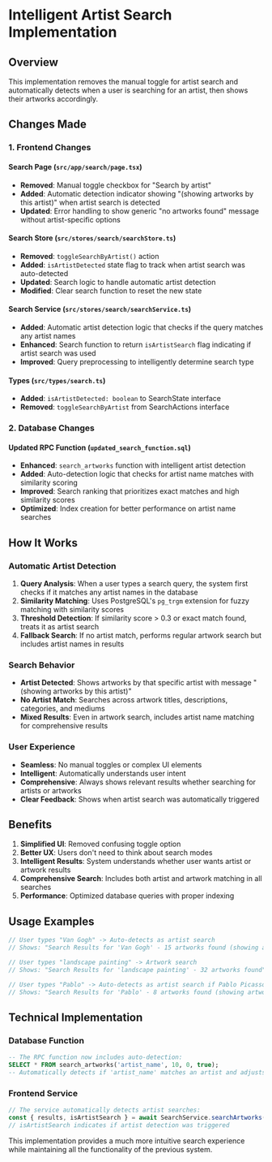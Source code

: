 # Intelligent Artist Search Implementation

## Overview
This implementation removes the manual toggle for artist search and automatically detects when a user is searching for an artist, then shows their artworks accordingly.

## Changes Made

### 1. Frontend Changes

#### Search Page (`src/app/search/page.tsx`)
- **Removed**: Manual toggle checkbox for "Search by artist"
- **Added**: Automatic detection indicator showing "(showing artworks by this artist)" when artist search is detected
- **Updated**: Error handling to show generic "no artworks found" message without artist-specific options

#### Search Store (`src/stores/search/searchStore.ts`)
- **Removed**: `toggleSearchByArtist()` action
- **Added**: `isArtistDetected` state flag to track when artist search was auto-detected
- **Updated**: Search logic to handle automatic artist detection
- **Modified**: Clear search function to reset the new state

#### Search Service (`src/stores/search/searchService.ts`)
- **Added**: Automatic artist detection logic that checks if the query matches any artist names
- **Enhanced**: Search function to return `isArtistSearch` flag indicating if artist search was used
- **Improved**: Query preprocessing to intelligently determine search type

#### Types (`src/types/search.ts`)
- **Added**: `isArtistDetected: boolean` to SearchState interface
- **Removed**: `toggleSearchByArtist` from SearchActions interface

### 2. Database Changes

#### Updated RPC Function (`updated_search_function.sql`)
- **Enhanced**: `search_artworks` function with intelligent artist detection
- **Added**: Auto-detection logic that checks for artist name matches with similarity scoring
- **Improved**: Search ranking that prioritizes exact matches and high similarity scores
- **Optimized**: Index creation for better performance on artist name searches

## How It Works

### Automatic Artist Detection
1. **Query Analysis**: When a user types a search query, the system first checks if it matches any artist names in the database
2. **Similarity Matching**: Uses PostgreSQL's `pg_trgm` extension for fuzzy matching with similarity scores
3. **Threshold Detection**: If similarity score > 0.3 or exact match found, treats it as artist search
4. **Fallback Search**: If no artist match, performs regular artwork search but includes artist names in results

### Search Behavior
- **Artist Detected**: Shows artworks by that specific artist with message "(showing artworks by this artist)"
- **No Artist Match**: Searches across artwork titles, descriptions, categories, and mediums
- **Mixed Results**: Even in artwork search, includes artist name matching for comprehensive results

### User Experience
- **Seamless**: No manual toggles or complex UI elements
- **Intelligent**: Automatically understands user intent
- **Comprehensive**: Always shows relevant results whether searching for artists or artworks
- **Clear Feedback**: Shows when artist search was automatically triggered

## Benefits

1. **Simplified UI**: Removed confusing toggle option
2. **Better UX**: Users don't need to think about search modes
3. **Intelligent Results**: System understands whether user wants artist or artwork results
4. **Comprehensive Search**: Includes both artist and artwork matching in all searches
5. **Performance**: Optimized database queries with proper indexing

## Usage Examples

```typescript
// User types "Van Gogh" -> Auto-detects as artist search
// Shows: "Search Results for 'Van Gogh' - 15 artworks found (showing artworks by this artist)"

// User types "landscape painting" -> Artwork search
// Shows: "Search Results for 'landscape painting' - 32 artworks found"

// User types "Pablo" -> Auto-detects as artist search if Pablo Picasso exists
// Shows: "Search Results for 'Pablo' - 8 artworks found (showing artworks by this artist)"
```

## Technical Implementation

### Database Function
```sql
-- The RPC function now includes auto-detection:
SELECT * FROM search_artworks('artist_name', 10, 0, true);
-- Automatically detects if 'artist_name' matches an artist and adjusts search accordingly
```

### Frontend Service
```typescript
// The service automatically detects artist searches:
const { results, isArtistSearch } = await SearchService.searchArtworks(query);
// isArtistSearch indicates if artist detection was triggered
```

This implementation provides a much more intuitive search experience while maintaining all the functionality of the previous system.

